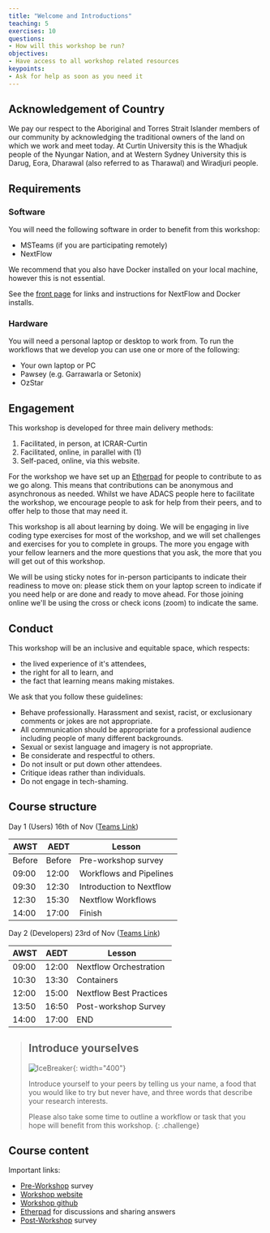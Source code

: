 ```yaml
---
title: "Welcome and Introductions"
teaching: 5
exercises: 10
questions:
- How will this workshop be run?
objectives:
- Have access to all workshop related resources
keypoints:
- Ask for help as soon as you need it
---
```


## Acknowledgement of Country
We pay our respect to the Aboriginal and Torres Strait Islander members of our community by acknowledging the traditional owners of the land on which we work and meet today. At Curtin University this is the Whadjuk people of the Nyungar Nation, and at Western Sydney University this is Darug, Eora, Dharawal (also referred to as Tharawal) and Wiradjuri people.

## Requirements
### Software
You will need the following software in order to benefit from this workshop:
- MSTeams (if you are participating remotely)
- NextFlow

We recommend that you also have Docker installed on your local machine, however this is not essential.

See the [front page]({{page.root}}) for links and instructions for NextFlow and Docker installs.

### Hardware
You will need a personal laptop or desktop to work from.
To run the workflows that we develop you can use one or more of the following:
- Your own laptop or PC
- Pawsey (e.g. Garrawarla or Setonix)
- OzStar

## Engagement

This workshop is developed for three main delivery methods:
1. Facilitated, in person, at ICRAR-Curtin
2. Facilitated, online, in parallel with (1)
3. Self-paced, online, via this website.

For the workshop we have set up an [Etherpad](https://pad.carpentries.org/ADACS_NextFlow) for people to contribute to as we go along.
This means that contributions can be anonymous and asynchronous as needed.
Whilst we have ADACS people here to facilitate the workshop, we encourage people to ask for help from their peers, and to offer help to those that may need it.

This workshop is all about learning by doing.
We will be engaging in live coding type exercises for most of the workshop, and we will set challenges and exercises for you to complete in groups.
The more you engage with your fellow learners and the more questions that you ask, the more that you will get out of this workshop.

We will be using sticky notes for in-person participants to indicate their readiness to move on: please stick them on your laptop screen to indicate if you need help or are done and ready to move ahead.
For those joining online we'll be using the cross or check icons (zoom) to indicate the same.


## Conduct

This workshop will be an inclusive and equitable space, which respects:
- the lived experience of it's attendees,
- the right for all to learn, and 
- the fact that learning means making mistakes.

We ask that you follow these guidelines:

- Behave professionally. Harassment and sexist, racist, or exclusionary comments or jokes are not appropriate.
- All communication should be appropriate for a professional audience including people of many different backgrounds. 
- Sexual or sexist language and imagery is not appropriate.
- Be considerate and respectful to others.
- Do not insult or put down other attendees.
- Critique ideas rather than individuals.
- Do not engage in tech-shaming.

## Course structure

Day 1 (Users) 16th of Nov ([Teams Link](https://teams.microsoft.com/l/meetup-join/19%3ameeting_ZjdjMDFmNzQtNTY0MC00NDk0LWI3YjAtMzgzMzdhYWY3YmU1%40thread.v2/0?context=%7b%22Tid%22%3a%225a740cd7-5768-4d09-ae13-f706b09fa22c%22%2c%22Oid%22%3a%22f7e680d8-6d7d-4b7a-bd02-65b77f85b930%22%7d))

| AWST   | AEDT   | Lesson                   |
| ------ | ------ | ------------------------ |
| Before | Before | Pre-workshop survey      |
| 09:00  | 12:00  | Workflows and Pipelines  |
| 09:30  | 12:30  | Introduction to Nextflow |
| 12:30  | 15:30  | Nextflow Workflows       |
| 14:00  | 17:00  | Finish                   |

Day 2 (Developers) 23rd of Nov ([Teams Link](https://teams.microsoft.com/l/meetup-join/19%3ameeting_ZGVlOGZmNWQtNzNlNC00Yzg2LThkYTYtMjVhMGEzYzdlYTk2%40thread.v2/0?context=%7b%22Tid%22%3a%225a740cd7-5768-4d09-ae13-f706b09fa22c%22%2c%22Oid%22%3a%22f7e680d8-6d7d-4b7a-bd02-65b77f85b930%22%7d))

| AWST  | AEDT  | Lesson                  |
| ----- | ----- | ----------------------- |
| 09:00 | 12:00 | Nextflow Orchestration  |
| 10:30 | 13:30 | Containers              |
| 12:00 | 15:00 | Nextflow Best Practices |
| 13:50 | 16:50 | Post-workshop Survey    |
| 14:00 | 17:00 | END                     |

> ## Introduce yourselves
> ![IceBreaker](https://ichef.bbci.co.uk/news/976/cpsprodpb/D6B5/production/_123956945_225107a3-318d-4c2e-b040-2dcd03c4698a.jpg){: width="400"}
> 
> Introduce yourself to your peers by telling us your name, a food that you would like to try but never have, and three words that describe your research interests.
> 
> Please also take some time to outline a workflow or task that you hope will benefit from this workshop.
{: .challenge}

## Course content

Important links:
- [Pre-Workshop](https://forms.gle/Ek5C2TtNAi8nC4V68) survey
- [Workshop website](https://adacs-australia.github.io/Nextflow_Training_2022B/)
- [Workshop github](https://github.com/ADACS-Australia/Nextflow_Training_2022B) 
- [Etherpad](https://pad.carpentries.org/ADACS_NextFlow) for discussions and sharing answers
- [Post-Workshop](https://forms.gle/f29GTeNFZajBBphNA) survey